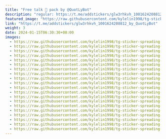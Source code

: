 ```yaml
---
title: "Free talk 🤫 pack by @QuotLyBot"
description: "regular: https://t.me/addstickers/glw3rhkvh_1001624208812_by_QuotLyBot"
featured_image: "https://raw.githubusercontent.com/kylelin1998/tg-sticker-spreading-worldwide-images/main/img/100b0d8b-4b8d-45b6-abac-595dced9f8f2.jpg"
link: "https://t.me/addstickers/glw3rhkvh_1001624208812_by_QuotLyBot"
weight: 3
date: 2024-01-15T06:30:30+08:00
images:
  - https://raw.githubusercontent.com/kylelin1998/tg-sticker-spreading-worldwide-images/main/img/100b0d8b-4b8d-45b6-abac-595dced9f8f2.jpg
  - https://raw.githubusercontent.com/kylelin1998/tg-sticker-spreading-worldwide-images/main/img/eb3479c1-b70a-4f95-838f-f52064956871.jpg
  - https://raw.githubusercontent.com/kylelin1998/tg-sticker-spreading-worldwide-images/main/img/094a236e-484d-4d78-acdf-950727c5beb8.jpg
  - https://raw.githubusercontent.com/kylelin1998/tg-sticker-spreading-worldwide-images/main/img/8c44879f-dab8-44a5-88b1-f5f5b22e41d2.jpg
  - https://raw.githubusercontent.com/kylelin1998/tg-sticker-spreading-worldwide-images/main/img/6892e874-096f-419d-afb9-be55a7fd7dc0.jpg
  - https://raw.githubusercontent.com/kylelin1998/tg-sticker-spreading-worldwide-images/main/img/c88c50ed-337f-4dd4-9b93-21367ee80414.jpg
  - https://raw.githubusercontent.com/kylelin1998/tg-sticker-spreading-worldwide-images/main/img/a3ca711f-5b2e-4329-ad85-40a4ea1baace.jpg
  - https://raw.githubusercontent.com/kylelin1998/tg-sticker-spreading-worldwide-images/main/img/5dee88ac-7413-4501-a442-2b90a480e799.jpg
  - https://raw.githubusercontent.com/kylelin1998/tg-sticker-spreading-worldwide-images/main/img/49eff8a6-7143-4bc0-9a21-beb9036ae82c.jpg
  - https://raw.githubusercontent.com/kylelin1998/tg-sticker-spreading-worldwide-images/main/img/ba09b732-914f-4bac-b1eb-3100289a6b79.jpg
  - https://raw.githubusercontent.com/kylelin1998/tg-sticker-spreading-worldwide-images/main/img/d6cfa76c-fe35-4f68-bdd4-f8d0d9c92c92.jpg
  - https://raw.githubusercontent.com/kylelin1998/tg-sticker-spreading-worldwide-images/main/img/dd97d879-ecfa-4200-ad7e-1150d443ab07.jpg
  - https://raw.githubusercontent.com/kylelin1998/tg-sticker-spreading-worldwide-images/main/img/d238684b-eb90-4350-a1d8-537aea6c4062.jpg
  - https://raw.githubusercontent.com/kylelin1998/tg-sticker-spreading-worldwide-images/main/img/151e3499-845b-4488-832c-990f3f224f4b.jpg
  - https://raw.githubusercontent.com/kylelin1998/tg-sticker-spreading-worldwide-images/main/img/09e2d279-2820-4cca-bd84-75d95ca4fb04.jpg
  - https://raw.githubusercontent.com/kylelin1998/tg-sticker-spreading-worldwide-images/main/img/5a81cdc1-f413-4d65-80e5-f4f826075b3d.jpg
  - https://raw.githubusercontent.com/kylelin1998/tg-sticker-spreading-worldwide-images/main/img/dda34aa4-c312-4177-987b-431ca7475a14.jpg
  - https://raw.githubusercontent.com/kylelin1998/tg-sticker-spreading-worldwide-images/main/img/5670103e-7b26-4043-ad9c-f57e1fa37312.jpg
  - https://raw.githubusercontent.com/kylelin1998/tg-sticker-spreading-worldwide-images/main/img/a81caa53-fb87-4c9d-9434-226080ff9985.jpg
  - https://raw.githubusercontent.com/kylelin1998/tg-sticker-spreading-worldwide-images/main/img/ed05cd8e-18d5-4d1c-98f5-fca330ee2639.jpg
---
```

